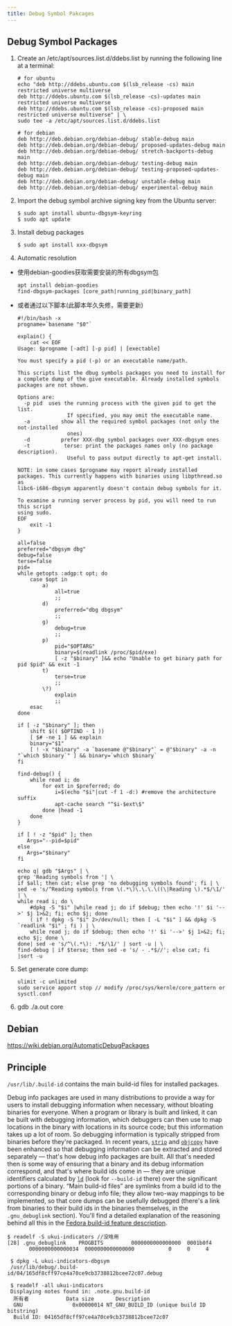 ```yaml
---
title: Debug Symbol Pakcages
---
```




## Debug Symbol Packages

1. Create an /etc/apt/sources.list.d/ddebs.list by running the following line at a terminal:

   ```shell
   # for ubuntu
   echo "deb http://ddebs.ubuntu.com $(lsb_release -cs) main restricted universe multiverse
   deb http://ddebs.ubuntu.com $(lsb_release -cs)-updates main restricted universe multiverse
   deb http://ddebs.ubuntu.com $(lsb_release -cs)-proposed main restricted universe multiverse" | \
   sudo tee -a /etc/apt/sources.list.d/ddebs.list
   ```

   ```
   # for debian
   deb http://deb.debian.org/debian-debug/ stable-debug main
   deb http://deb.debian.org/debian-debug/ proposed-updates-debug main
   deb http://deb.debian.org/debian-debug/ stretch-backports-debug main
   deb http://deb.debian.org/debian-debug/ testing-debug main
   deb http://deb.debian.org/debian-debug/ testing-proposed-updates-debug main
   deb http://deb.debian.org/debian-debug/ unstable-debug main
   deb http://deb.debian.org/debian-debug/ experimental-debug main
   ```

2. Import the debug symbol archive signing key from the Ubuntu server:

   ```shell
   $ sudo apt install ubuntu-dbgsym-keyring   
   $ sudo apt update
   ```

3. Install debug packages

   ```shell
   $ sudo apt install xxx-dbgsym
   ```

4. Automatic resolution
* 使用debian-goodies获取需要安装的所有dbgsym包
  ```
  apt install debian-goodies
  find-dbgsym-packages [core_path|running_pid|binary_path]
  ```
* 或者通过以下脚本(此脚本年久失修，需要更新)
   ```shell
   #!/bin/bash -x
   progname=`basename "$0"`
   
   explain() {
       cat << EOF
   Usage: $progname [-adt] [-p pid] | [exectable]
   
   You must specify a pid (-p) or an executable name/path.
   
   This scripts list the dbug symbols packages you need to install for a complete dump of the give executable. Already installed symbols packages are not shown.
   
   Options are:
     -p pid  uses the running process with the given pid to get the list.
                   If specified, you may omit the executable name.
     -a          show all the required symbol packages (not only the not-installed
                   ones)
     -d          prefer XXX-dbg symbol packages over XXX-dbgsym ones
     -t           terse: print the packages names only (no package description).
                   Useful to pass output directly to apt-get install.
   
   NOTE: in some cases $progname may report already installed
   packages. This currently happens with binaries using libpthread.so as
   libc6-i686-dbgsym apparently doesn't contain debug symbols for it.
   
   To examine a running server process by pid, you will need to run this script
   using sudo.
   EOF
       exit -1
   }
   
   all=false
   preferred="dbgsym dbg"
   debug=false
   terse=false
   pid=
   while getopts :adgp:t opt; do
       case $opt in
           a)
               all=true
               ;;
           d)
               preferred="dbg dbgsym"
               ;;
           g)
               debug=true
               ;;
           p)
               pid="$OPTARG"
               binary=$(readlink /proc/$pid/exe)
               [ -z "$binary" ]&& echo "Unable to get binary path for pid $pid" && exit -1
           t)
               terse=true
               ;;
           \?)
               explain
               ;;
       esac
   done
   
   if [ -z "$binary" ]; then
       shift $(( $OPTIND - 1 ))
       [ $# -ne 1 ] && explain
       binary="$1"
       [ ! -x "$binary" -a `basename @"$binary"` = @"$binary" -a -n "`which $binary`" ] && binary=`which $binary`
   fi
   
   find-debug() {
       while read i; do
           for ext in $preferred; do
               i=$(echo "$i"|cut -f 1 -d:) #remove the architecture suffix
               apt-cache search "^$i-$ext\$"
           done |head -1
       done
   }
   
   if [ ! -z "$pid" ]; then
      Args="--pid=$pid"
   else
      Args="$binary"
   fi
   
   echo q| gdb "$Args" | \
   grep 'Reading symbols from '| \
   if $all; then cat; else grep 'no debugging symbols found'; fi | \
   sed -e 's/^Reading symbols from \(.*\)\.\.\.\((\|Reading \).*$/\1/' | \
   while read i; do \
       #dpkg -S "$i" |while read j; do if $debug; then echo '!' $i '-->' $j 1>&2; fi; echo $j; done
       ( if ! dpkg -S "$i" 2>/dev/null; then [ -L "$i" ] && dpkg -S `readlink "$i"`; fi ) | \
       while read j; do if $debug; then echo '!' $i '-->' $j 1>&2; fi; echo $j; done \
   done| sed -e 's/^\(.*\): .*$/\1/' | sort -u | \
   find-debug | if $terse; then sed -e 's/ - .*$//'; else cat; fi |sort -u
   ```

   

5. Set generate core dump:

   ```
   ulimit -c unlimited
   sudo service apport stop // modify /proc/sys/kernle/core_pattern or sysctl.conf
   ```

6. gdb ./a.out core



## Debian

https://wiki.debian.org/AutomaticDebugPackages



## Principle

`/usr/lib/.build-id` contains the main build-id files for installed packages. 

Debug info packages are used in many distributions to provide a way for users to install debugging information when necessary, without bloating binaries for everyone. When a program or library is built and linked, it can be built with debugging information, which debuggers can then use to map locations in the binary with locations in its source code; but this information takes up a lot of room. So debugging information is typically stripped from binaries before they're packaged. In recent years, [`strip`](https://sourceware.org/binutils/docs-2.29/binutils/strip.html#strip) and [`objcopy`](https://sourceware.org/binutils/docs-2.29/binutils/objcopy.html#objcopy) have been enhanced so that debugging information can be extracted and stored separately — that's how debug info packages are built. All that's needed then is some way of ensuring that a binary and its debug information correspond, and that's where build ids come in — they are unique identifiers calculated by [`ld`](https://sourceware.org/binutils/docs-2.29/ld/Options.html#Options) (look for `--build-id` there) over the significant portions of a binary. “Main build-id files” are symlinks from a build id to the corresponding binary or debug info file; they allow two-way mappings to be implemented, so that core dumps can be usefully debugged (there's a link from binaries to their build ids in the binaries themselves, in the `.gnu_debuglink` section). You'll find a detailed explanation of the reasoning behind all this in the [Fedora build-id feature description](https://fedoraproject.org/wiki/Releases/FeatureBuildId).



```
$ readelf -S ukui-indicators //没啥用
[28] .gnu_debuglink    PROGBITS         0000000000000000  0001b0f4
       0000000000000034  0000000000000000           0     0     4
 
 $ dpkg -L ukui-indicators-dbgsym
 /usr/lib/debug/.build-id/04/165df8cff97ce4a70ce9cb3738812bcee72c07.debug
 
 $ readelf -all ukui-indicators
 Displaying notes found in: .note.gnu.build-id
  所有者            Data size 	     Description
  GNU                0x00000014	NT_GNU_BUILD_ID (unique build ID bitstring)
  Build ID: 04165df8cff97ce4a70ce9cb3738812bcee72c07
```


